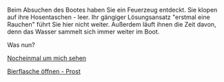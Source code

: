 Beim Absuchen des Bootes haben Sie ein Feuerzeug entdeckt. Sie klopen auf ihre Hosentaschen - leer.
Ihr gängiger Lösungsansatz "erstmal eine Rauchen" führt Sie hier nicht weiter. 
Außerdem läuft ihnen die Zeit davon, denn das Wasser sammelt sich immer weiter im Boot.

Was nun?

[Nocheinmal um mich sehen](../alkohol.md)

[Bierflasche öffnen - Prost](Prost/Prost.md)